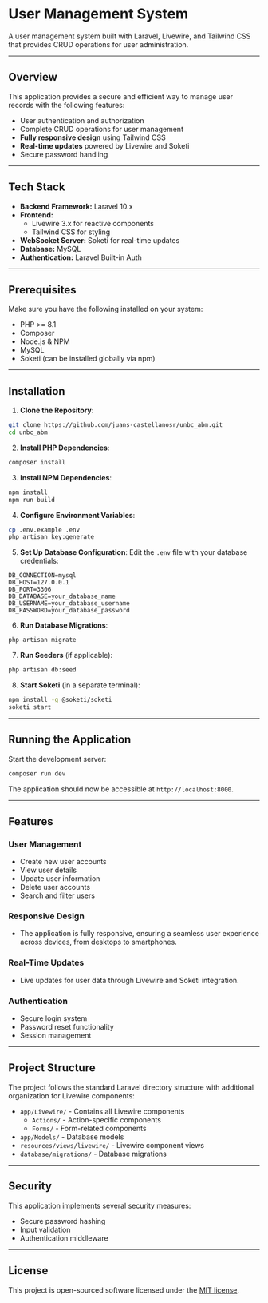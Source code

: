 # User Management System

A user management system built with Laravel, Livewire, and Tailwind CSS that provides CRUD operations for user administration.

---

## Overview

This application provides a secure and efficient way to manage user records with the following features:

- User authentication and authorization
- Complete CRUD operations for user management
- **Fully responsive design** using Tailwind CSS
- **Real-time updates** powered by Livewire and Soketi
- Secure password handling

---

## Tech Stack

- **Backend Framework:** Laravel 10.x
- **Frontend:**
  - Livewire 3.x for reactive components
  - Tailwind CSS for styling
- **WebSocket Server:** Soketi for real-time updates
- **Database:** MySQL
- **Authentication:** Laravel Built-in Auth

---

## Prerequisites

Make sure you have the following installed on your system:

- PHP >= 8.1
- Composer
- Node.js & NPM
- MySQL
- Soketi (can be installed globally via npm)

---

## Installation

1. **Clone the Repository**:

```bash
git clone https://github.com/juans-castellanosr/unbc_abm.git
cd unbc_abm
```

2. **Install PHP Dependencies**:

```bash
composer install
```

3. **Install NPM Dependencies**:

```bash
npm install
npm run build
```

4. **Configure Environment Variables**:

```bash
cp .env.example .env
php artisan key:generate
```

5. **Set Up Database Configuration**:
   Edit the `.env` file with your database credentials:

```env
DB_CONNECTION=mysql
DB_HOST=127.0.0.1
DB_PORT=3306
DB_DATABASE=your_database_name
DB_USERNAME=your_database_username
DB_PASSWORD=your_database_password
```

6. **Run Database Migrations**:

```bash
php artisan migrate
```

7. **Run Seeders** (if applicable):

```bash
php artisan db:seed
```

8. **Start Soketi** (in a separate terminal):

```bash
npm install -g @soketi/soketi
soketi start
```

---

## Running the Application

Start the development server:

```bash
composer run dev
```

The application should now be accessible at `http://localhost:8000`.

---

## Features

### User Management

- Create new user accounts
- View user details
- Update user information
- Delete user accounts
- Search and filter users

### Responsive Design

- The application is fully responsive, ensuring a seamless user experience across devices, from desktops to smartphones.

### Real-Time Updates
  
- Live updates for user data through Livewire and Soketi integration.

### Authentication

- Secure login system
- Password reset functionality
- Session management

---

## Project Structure

The project follows the standard Laravel directory structure with additional organization for Livewire components:

- `app/Livewire/` - Contains all Livewire components
  - `Actions/` - Action-specific components
  - `Forms/` - Form-related components
- `app/Models/` - Database models
- `resources/views/livewire/` - Livewire component views
- `database/migrations/` - Database migrations

---

## Security

This application implements several security measures:

- Secure password hashing
- Input validation
- Authentication middleware

---

## License

This project is open-sourced software licensed under the [MIT license](https://opensource.org/licenses/MIT).
